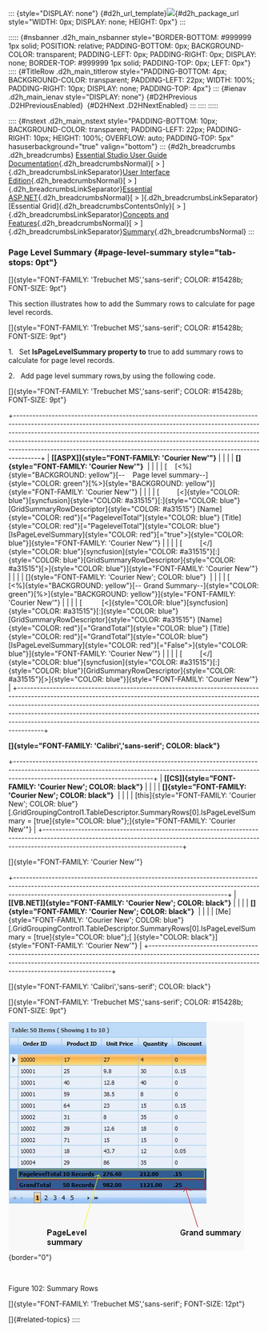 ::: {style="DISPLAY: none"}
[](ms-xhelp:///?Id=d2h_url_template){#d2h_url_template}![](!package_url!){#d2h_package_url style="WIDTH: 0px; DISPLAY: none; HEIGHT: 0px"}
:::

::::: {#nsbanner .d2h_main_nsbanner style="BORDER-BOTTOM: #999999 1px solid; POSITION: relative; PADDING-BOTTOM: 0px; BACKGROUND-COLOR: transparent; PADDING-LEFT: 0px; PADDING-RIGHT: 0px; DISPLAY: none; BORDER-TOP: #999999 1px solid; PADDING-TOP: 0px; LEFT: 0px"}
:::: {#TitleRow .d2h_main_titlerow style="PADDING-BOTTOM: 4px; BACKGROUND-COLOR: transparent; PADDING-LEFT: 22px; WIDTH: 100%; PADDING-RIGHT: 10px; DISPLAY: none; PADDING-TOP: 4px"}
::: {#ienav .d2h_main_ienav style="DISPLAY: none"}
[](ms-xhelp:///?Id=3d584c0d-ef20-44b9-a2e7-f82805dd05a4){#D2HPrevious .D2HPreviousEnabled}  [](ms-xhelp:///?Id=77a71d41-2650-4820-b365-43770995e1bd){#D2HNext .D2HNextEnabled}
:::
::::
:::::

:::: {#nstext .d2h_main_nstext style="PADDING-BOTTOM: 10px; BACKGROUND-COLOR: transparent; PADDING-LEFT: 22px; PADDING-RIGHT: 10px; HEIGHT: 100%; OVERFLOW: auto; PADDING-TOP: 5px" hasuserbackground="true" valign="bottom"}
::: {#d2h_breadcrumbs .d2h_breadcrumbs}
[Essential Studio User Guide Documentation](ms-xhelp:///?Id=12457748-09e3-4d74-a240-8e049cedf030){.d2h_breadcrumbsNormal}[ \> ]{.d2h_breadcrumbsLinkSeparator}[User Interface Edition](ms-xhelp:///?Id=c29296b7-531c-413b-a0ec-488ca1f7f669){.d2h_breadcrumbsNormal}[ \> ]{.d2h_breadcrumbsLinkSeparator}[Essential ASP.NET](ms-xhelp:///?Id=25c35330-c127-4dad-9a92-ed79dc7261a6){.d2h_breadcrumbsNormal}[ \> ]{.d2h_breadcrumbsLinkSeparator}[Essential Grid]{.d2h_breadcrumbsContentsOnly}[ \> ]{.d2h_breadcrumbsLinkSeparator}[Concepts and Features](ms-xhelp:///?Id=9e489974-524d-457c-9881-e458b1321685){.d2h_breadcrumbsNormal}[ \> ]{.d2h_breadcrumbsLinkSeparator}[Summary](ms-xhelp:///?Id=99ccb45f-cf88-4212-a6e0-481362ff7f20){.d2h_breadcrumbsNormal}
:::

### Page Level Summary {#page-level-summary style="tab-stops: 0pt"}

[]{style="FONT-FAMILY: 'Trebuchet MS','sans-serif'; COLOR: #15428b; FONT-SIZE: 9pt"} 

This section illustrates how to add the Summary rows to calculate for page level records.

[]{style="FONT-FAMILY: 'Trebuchet MS','sans-serif'; COLOR: #15428b; FONT-SIZE: 9pt"} 

1.   Set **IsPageLevelSummary property to** true to add summary rows to calculate for page level records.

2.   Add page level summary rows,by using the following code.

[]{style="FONT-FAMILY: 'Trebuchet MS','sans-serif'; COLOR: #15428b; FONT-SIZE: 9pt"} 

+--------------------------------------------------------------------------------------------------------------------------------------------------------------------------------------------------------------------------------------------------------------------------------------------------------------------------------------------------------------------------------------------------------------+
| **[\[ASPX\]]{style="FONT-FAMILY: 'Courier New'"}**                                                                                                                                                                                                                                                                                                                                                           |
|                                                                                                                                                                                                                                                                                                                                                                                                              |
| **[]{style="FONT-FAMILY: 'Courier New'"}**                                                                                                                                                                                                                                                                                                                                                                   |
|                                                                                                                                                                                                                                                                                                                                                                                                              |
| [    [\<%]{style="BACKGROUND: yellow"}[\--    Page level summary\--]{style="COLOR: green"}[%\>]{style="BACKGROUND: yellow"}]{style="FONT-FAMILY: 'Courier New'"}                                                                                                                                                                                                                                             |
|                                                                                                                                                                                                                                                                                                                                                                                                              |
| [         [\<]{style="COLOR: blue"}[syncfusion]{style="COLOR: #a31515"}[:]{style="COLOR: blue"}[GridSummaryRowDescriptor]{style="COLOR: #a31515"} [Name]{style="COLOR: red"}[=\"PagelevelTotal\"]{style="COLOR: blue"} [Title]{style="COLOR: red"}[=\"PagelevelTotal\"]{style="COLOR: blue"} [IsPageLevelSummary]{style="COLOR: red"}[=\"true\"\>]{style="COLOR: blue"}]{style="FONT-FAMILY: 'Courier New'"} |
|                                                                                                                                                                                                                                                                                                                                                                                                              |
| [         [\</]{style="COLOR: blue"}[syncfusion]{style="COLOR: #a31515"}[:]{style="COLOR: blue"}[GridSummaryRowDescriptor]{style="COLOR: #a31515"}[\>]{style="COLOR: blue"}]{style="FONT-FAMILY: 'Courier New'"}                                                                                                                                                                                             |
|                                                                                                                                                                                                                                                                                                                                                                                                              |
| []{style="FONT-FAMILY: 'Courier New'; COLOR: blue"}                                                                                                                                                                                                                                                                                                                                                          |
|                                                                                                                                                                                                                                                                                                                                                                                                              |
| [        [\<%]{style="BACKGROUND: yellow"}[\-- Grand Summary\--]{style="COLOR: green"}[%\>]{style="BACKGROUND: yellow"}]{style="FONT-FAMILY: 'Courier New'"}                                                                                                                                                                                                                                                 |
|                                                                                                                                                                                                                                                                                                                                                                                                              |
| [          [\<]{style="COLOR: blue"}[syncfusion]{style="COLOR: #a31515"}[:]{style="COLOR: blue"}[GridSummaryRowDescriptor]{style="COLOR: #a31515"} [Name]{style="COLOR: red"}[=\"GrandTotal\"]{style="COLOR: blue"} [Title]{style="COLOR: red"}[=\"GrandTotal\"]{style="COLOR: blue"} [IsPageLevelSummary]{style="COLOR: red"}[=\"False\"\>]{style="COLOR: blue"}]{style="FONT-FAMILY: 'Courier New'"}       |
|                                                                                                                                                                                                                                                                                                                                                                                                              |
| [         [\</]{style="COLOR: blue"}[syncfusion]{style="COLOR: #a31515"}[:]{style="COLOR: blue"}[GridSummaryRowDescriptor]{style="COLOR: #a31515"}[\>]{style="COLOR: blue"}]{style="FONT-FAMILY: 'Courier New'"}                                                                                                                                                                                             |
+--------------------------------------------------------------------------------------------------------------------------------------------------------------------------------------------------------------------------------------------------------------------------------------------------------------------------------------------------------------------------------------------------------------+

**[]{style="FONT-FAMILY: 'Calibri','sans-serif'; COLOR: black"}** 

+-------------------------------------------------------------------------------------------------------------------------------------------------------------------------------------------------------+
| **[\[CS\]]{style="FONT-FAMILY: 'Courier New'; COLOR: black"}**                                                                                                                                        |
|                                                                                                                                                                                                       |
| **[]{style="FONT-FAMILY: 'Courier New'; COLOR: black"}**                                                                                                                                              |
|                                                                                                                                                                                                       |
| [this]{style="FONT-FAMILY: 'Courier New'; COLOR: blue"}[.GridGroupingControl1.TableDescriptor.SummaryRows\[0\].IsPageLevelSummary = [true]{style="COLOR: blue"};]{style="FONT-FAMILY: 'Courier New'"} |
+-------------------------------------------------------------------------------------------------------------------------------------------------------------------------------------------------------+

[]{style="FONT-FAMILY: 'Courier New'"} 

+------------------------------------------------------------------------------------------------------------------------------------------------------------------------------------------------------------------------------+
| **[\[VB.NET\]]{style="FONT-FAMILY: 'Courier New'; COLOR: black"}**                                                                                                                                                           |
|                                                                                                                                                                                                                              |
| **[]{style="FONT-FAMILY: 'Courier New'; COLOR: black"}**                                                                                                                                                                     |
|                                                                                                                                                                                                                              |
| [Me]{style="FONT-FAMILY: 'Courier New'; COLOR: blue"}[.GridGroupingControl1.TableDescriptor.SummaryRows\[0\].IsPageLevelSummary = [true]{style="COLOR: blue"};[ ]{style="COLOR: black"}]{style="FONT-FAMILY: 'Courier New'"} |
+------------------------------------------------------------------------------------------------------------------------------------------------------------------------------------------------------------------------------+

[]{style="FONT-FAMILY: 'Calibri','sans-serif'; COLOR: black"} 

[]{style="FONT-FAMILY: 'Trebuchet MS','sans-serif'; COLOR: #15428b; FONT-SIZE: 9pt"} 

![](ImagesExt/image68_106.jpg){border="0"}

 

Figure 102: Summary Rows

[]{style="FONT-FAMILY: 'Trebuchet MS','sans-serif'; FONT-SIZE: 12pt"} 

[]{#related-topics}
::::
